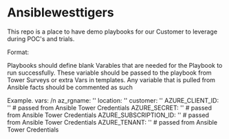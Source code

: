 # Ansiblewesttigers

This repo is a place to have demo playbooks for our Customer to leverage during POC's and trials.

Format: 

Playbooks should define blank Varables that are needed for the Playbook to run successfully. These variable should be passed to the playbook from Tower Surveys or extra Vars in templates.  Any variable that is pulled from Ansible facts should be commented as such

Example.
vars:  /n
    az_rgname: ''
    location: ''
    customer: ''
    AZURE_CLIENT_ID: ''        # passed from Ansible Tower Credentials 
    AZURE_SECRET: ''           # passed from Ansible Tower Credentials
    AZURE_SUBSCRIPTION_ID: ''  # passed from Ansible Tower Credentials
    AZURE_TENANT: ''           # passed from Ansible Tower Credentials 
